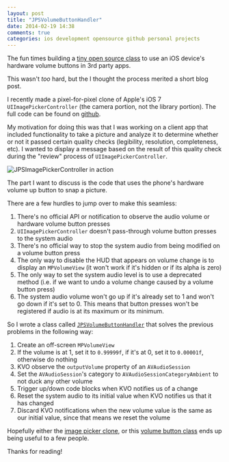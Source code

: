 ```yaml
---
layout: post
title: "JPSVolumeButtonHandler"
date: 2014-02-19 14:38
comments: true
categories: ios development opensource github personal projects
---
```

The fun times building a [tiny open source class](https://github.com/jpsim/JPSVolumeButtonHandler) to use an iOS device's hardware volume buttons in 3rd party apps.

This wasn't *too* hard, but the I thought the process merited a short blog post.

I recently made a pixel-for-pixel clone of Apple's iOS 7 `UIImagePickerController` (the camera portion, not the library portion). The full code can be found on [github](https://github.com/jpsim/JPSImagePickerController).

My motivation for doing this was that I was working on a client app that included functionality to take a picture and analyze it to determine whether or not it passed certain quality checks (legibility, resolution, completeness, etc). I wanted to display a message based on the result of this quality check during the "review" process of `UIImagePickerController`.

![JPSImagePickerController in action](https://raw.github.com/jpsim/JPSImagePickerController/master/screenshots.png)

The part I want to discuss is the code that uses the phone's hardware volume up button to snap a picture.

There are a few hurdles to jump over to make this seamless:

1. There's no official API or notification to observe the audio volume or hardware volume button presses
2. `UIImagePickerController` doesn't pass-through volume button presses to the system audio
3. There's no official way to stop the system audio from being modified on a volume button press
4. The only way to disable the HUD that appears on volume change is to display an `MPVolumeView` (it won't work if it's hidden or if its alpha is zero)
5. The only way to set the system audio level is to use a deprecated method (i.e. if we want to undo a volume change caused by a volume button press)
6. The system audio volume won't go up if it's already set to 1 and won't go down if it's set to 0. This means that button presses won't be registered if audio is at its maximum or its minimum.

So I wrote a class called [`JPSVolumeButtonHandler`](https://github.com/jpsim/JPSVolumeButtonHandler) that solves the previous problems in the following way:

1. Create an off-screen `MPVolumeView`
2. If the volume is at 1, set it to `0.99999f`, if it's at 0, set it to `0.00001f`, otherwise do nothing
3. KVO observe the `outputVolume` property of an `AVAudioSession`
4. Set the `AVAudioSession`'s category to `AVAudioSessionCategoryAmbient` to not duck any other volume
5. Trigger up/down code blocks when KVO notifies us of a change
6. Reset the system audio to its initial value when KVO notifies us that it has changed
7. Discard KVO notifications when the new volume value is the same as our initial value, since that means we reset the volume

Hopefully either the [image picker clone](https://github.com/jpsim/JPSImagePickerController), or this [volume button class](https://github.com/jpsim/JPSVolumeButtonHandler) ends up being useful to a few people.

Thanks for reading!
